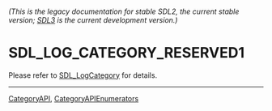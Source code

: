 ###### (This is the legacy documentation for stable SDL2, the current stable version; [SDL3](https://wiki.libsdl.org/SDL3/) is the current development version.)
# SDL_LOG_CATEGORY_RESERVED1

Please refer to [SDL_LogCategory](SDL_LogCategory) for details.

----
[CategoryAPI](CategoryAPI), [CategoryAPIEnumerators](CategoryAPIEnumerators)

